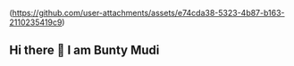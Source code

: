 


(https://github.com/user-attachments/assets/e74cda38-5323-4b87-b163-2110235419c9)


## Hi there 👋 I am Bunty Mudi
                      

